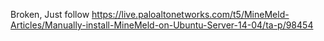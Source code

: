Broken, Just follow https://live.paloaltonetworks.com/t5/MineMeld-Articles/Manually-install-MineMeld-on-Ubuntu-Server-14-04/ta-p/98454